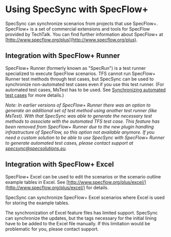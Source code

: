 # Using SpecSync with SpecFlow+

SpecSync can synchronize scenarios from projects that use SpecFlow+. SpecFlow+ is a set of commercial extensions and tools for SpecFlow provided by TechTalk. You can find further information about SpecFlow+ at [http://www.specflow.org/plus](http://www.specflow.org/plus).

## Integration with SpecFlow+ Runner

SpecFlow+ Runner \(formerly known as "SpecRun"\) is a test runner specialized to execute SpecFlow scenarios. TFS cannot run SpecFlow+ Runner test methods through test cases, but SpecSync can be used to synchronize non-automated test cases even if you use this test runner. (For automated test cases, MsTest has to be used. See [Synchronizing automated test cases](synchronizing-automated-test-cases.md) for more details.)

*Note: In earlier versions of SpecFlow+ Runner there was an option to generate an additional set of test method using another test runner (like MsTest). With that SpecSync was able to generate the necessary test methods to associate with the automated TFS test case. This feature has been removed from SpecFlow+ Runner due to the new plugin handling infrastructure of SpecFlow, so this option not available anymore. If you need a custom solution to be able to use SpecSync with SpecFlow+ Runner to generate automated test cases, please contact support at specsync@specsolutions.eu.*    

## Integration with SpecFlow+ Excel

SpecFlow+ Excel can be used to edit the scenarios or the scenario outline example tables in Excel. See [http://www.specflow.org/plus/excel/](http://www.specflow.org/plus/excel/) for details.

SpecSync can synchronize SpecFlow+ Excel scenarios where Excel is used for storing the example tables.

The synchronization of Excel feature files has limited support. SpecSync can synchronize the updates, but the tags necessary for the initial lining have to be added to the Excel file manually. If this limitation would be problematic for you, please contact support.

